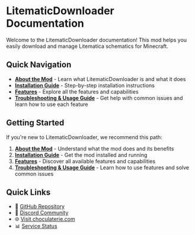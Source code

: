 # LitematicDownloader Documentation

Welcome to the LitematicDownloader documentation! This mod helps you easily download and manage Litematica schematics for Minecraft.

## Quick Navigation

- **[About the Mod](about.md)** - Learn what LitematicDownloader is and what it does
- **[Installation Guide](installation.md)** - Step-by-step installation instructions
- **[Features](features.md)** - Explore all the features and capabilities
- **[Troubleshooting & Usage Guide](troubleshooting.md)** - Get help with common issues and learn how to use each feature

## Getting Started

If you're new to LitematicDownloader, we recommend this path:

1. **[About the Mod](about.md)** - Understand what the mod does and its benefits
2. **[Installation Guide](installation.md)** - Get the mod installed and running
3. **[Features](features.md)** - Discover all available features and capabilities
4. **[Troubleshooting & Usage Guide](troubleshooting.md)** - Learn how to use features and solve common issues

## Quick Links

- 📂 [GitHub Repository](https://github.com/Choculaterie/LitematicDownloader)
- 💬 [Discord Community](https://discord.gg/pD5hFXjwc2)
- 🌐 [Visit choculaterie.com](https://choculaterie.com)
- 📊 [Service Status](https://status.choculaterie.com)
